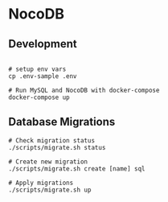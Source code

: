 # NocoDB

## Development

```shell

# setup env vars
cp .env-sample .env

# Run MySQL and NocoDB with docker-compose
docker-compose up
```

## Database Migrations

```shell
# Check migration status
./scripts/migrate.sh status

# Create new migration
./scripts/migrate.sh create [name] sql

# Apply migrations
./scripts/migrate.sh up
```
